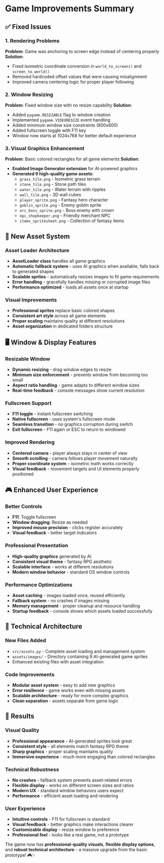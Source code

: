 # Game Improvements Summary

## ✅ Fixed Issues

### 1. Rendering Problems
**Problem**: Game was anchoring to screen edge instead of centering properly
**Solution**: 
- Fixed isometric coordinate conversion in `world_to_screen()` and `screen_to_world()`
- Removed hardcoded offset values that were causing misalignment
- Improved camera centering logic for proper player following

### 2. Window Resizing
**Problem**: Fixed window size with no resize capability
**Solution**:
- Added `pygame.RESIZABLE` flag to window creation
- Implemented `pygame.VIDEORESIZE` event handling
- Added minimum window size constraints (800x600)
- Added fullscreen toggle with F11 key
- Window now starts at 1024x768 for better default experience

### 3. Visual Graphics Enhancement
**Problem**: Basic colored rectangles for all game elements
**Solution**:
- **Enabled Image Generator extension** for AI-powered graphics
- **Generated 9 high-quality game assets**:
  - `grass_tile.png` - Isometric grass terrain
  - `stone_tile.png` - Stone path tiles  
  - `water_tile.png` - Water terrain with ripples
  - `wall_tile.png` - 3D wall cubes
  - `player_sprite.png` - Fantasy hero character
  - `goblin_sprite.png` - Enemy goblin sprite
  - `orc_boss_sprite.png` - Boss enemy with crown
  - `npc_shopkeeper.png` - Friendly merchant NPC
  - `items_spritesheet.png` - Collection of fantasy items

## 🎨 New Asset System

### Asset Loader Architecture
- **AssetLoader class** handles all game graphics
- **Automatic fallback system** - uses AI graphics when available, falls back to generated shapes
- **Scalable sprites** - automatically resizes images to fit game requirements
- **Error handling** - gracefully handles missing or corrupted image files
- **Performance optimized** - loads all assets once at startup

### Visual Improvements
- **Professional sprites** replace basic colored shapes
- **Consistent art style** across all game elements
- **Proper scaling** maintains quality at different resolutions
- **Asset organization** in dedicated folders structure

## 🖥️ Window & Display Features

### Resizable Window
- **Dynamic resizing** - drag window edges to resize
- **Minimum size enforcement** - prevents window from becoming too small
- **Aspect ratio handling** - game adapts to different window sizes
- **Real-time feedback** - console messages show current resolution

### Fullscreen Support
- **F11 toggle** - instant fullscreen switching
- **Native fullscreen** - uses system's fullscreen mode
- **Seamless transition** - no graphics corruption during switch
- **Exit fullscreen** - F11 again or ESC to return to windowed

### Improved Rendering
- **Centered camera** - player always stays in center of view
- **Smooth scrolling** - camera follows player movement naturally
- **Proper coordinate system** - isometric math works correctly
- **Visual feedback** - movement targets and UI elements properly positioned

## 🎮 Enhanced User Experience

### Better Controls
- **F11**: Toggle fullscreen
- **Window dragging**: Resize as needed
- **Improved mouse precision** - clicks register accurately
- **Visual feedback** - better target indicators

### Professional Presentation
- **High-quality graphics** generated by AI
- **Consistent visual theme** - fantasy RPG aesthetic
- **Scalable interface** - works at different resolutions
- **Modern window behavior** - standard OS window controls

### Performance Optimizations
- **Asset caching** - images loaded once, reused efficiently
- **Fallback system** - no crashes if images missing
- **Memory management** - proper cleanup and resource handling
- **Startup feedback** - console shows which assets loaded successfully

## 🔧 Technical Architecture

### New Files Added
- `src/assets.py` - Complete asset loading and management system
- `assets/images/` - Directory containing 9 AI-generated game sprites
- Enhanced existing files with asset integration

### Code Improvements
- **Modular asset system** - easy to add new graphics
- **Error resilience** - game works even with missing assets
- **Scalable architecture** - ready for more complex graphics
- **Clean separation** - assets separate from game logic

## 🎯 Results

### Visual Quality
- **Professional appearance** - AI-generated sprites look great
- **Consistent style** - all elements match fantasy RPG theme
- **Sharp graphics** - proper scaling maintains quality
- **Immersive experience** - much more engaging than colored rectangles

### Technical Robustness
- **No crashes** - fallback system prevents asset-related errors
- **Flexible display** - works on different screen sizes and ratios
- **Modern UX** - standard window behaviors users expect
- **Performance** - efficient asset loading and rendering

### User Experience
- **Intuitive controls** - F11 for fullscreen is standard
- **Visual feedback** - better graphics make interactions clearer
- **Customizable display** - resize window to preference
- **Professional feel** - looks like a real game, not a prototype

The game now has **professional-quality visuals**, **flexible display options**, and **robust technical architecture** - a massive upgrade from the basic prototype! 🎮✨